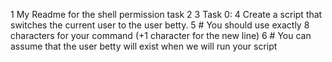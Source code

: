   1 My Readme for the shell permission task
  2
  3 Task 0:
  4         Create a script that switches the current user to the user betty.
  5         # You should use exactly 8 characters for your command (+1 character for the new line)
  6         # You can assume that the user betty will exist when we will run your script
 

